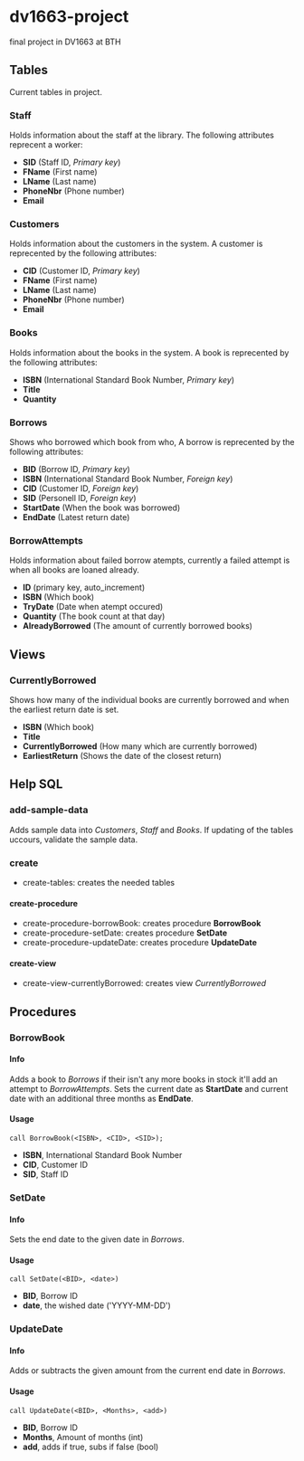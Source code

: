 # dv1663-project
final project in DV1663 at BTH

## Tables
Current tables in project.

### Staff
Holds information about the staff at the library. The following attributes reprecent a worker:
  - **SID** (Staff ID, *Primary key*)
  - **FName** (First name)
  - **LName** (Last name)
  - **PhoneNbr** (Phone number)
  - **Email**

### Customers
Holds information about the customers in the system. A customer is reprecented by the following attributes:
  - **CID** (Customer ID, *Primary key*)
  - **FName** (First name)
  - **LName** (Last name)
  - **PhoneNbr** (Phone number)
  - **Email**

### Books
Holds information about the books in the system. A book is reprecented by the following attributes:
  - **ISBN** (International Standard Book Number, *Primary key*)
  - **Title**
  - **Quantity**

### Borrows
Shows who borrowed which book from who, A borrow is reprecented by the following attributes:
  - **BID** (Borrow ID, *Primary key*)
  - **ISBN** (International Standard Book Number, *Foreign key*)
  - **CID** (Customer ID, *Foreign key*)
  - **SID** (Personell ID, *Foreign key*)
  - **StartDate** (When the book was borrowed)
  - **EndDate** (Latest return date)

###  BorrowAttempts
Holds information about failed borrow atempts, currently a failed attempt is when all books are loaned already.
  - **ID** (primary key, auto_increment)
  - **ISBN** (Which book)
  - **TryDate** (Date when atempt occured)
  - **Quantity** (The book count at that day)
  - **AlreadyBorrowed** (The amount of currently borrowed books)

## Views
### CurrentlyBorrowed
Shows how many of the individual books are currently borrowed and when the earliest return date is set.
  - **ISBN** (Which book)
  - **Title**
  - **CurrentlyBorrowed** (How many which are currently borrowed)
  - **EarliestReturn** (Shows the date of the closest return)

## Help SQL
### add-sample-data
Adds sample data into *Customers*, *Staff* and *Books*. If updating of the tables uccours, validate the sample data.

### create
  - create-tables: creates the needed tables
#### create-procedure
  - create-procedure-borrowBook: creates procedure **BorrowBook**
  - create-procedure-setDate: creates procedure **SetDate**
  - create-procedure-updateDate: creates procedure **UpdateDate**
#### create-view
  - create-view-currentlyBorrowed: creates view *CurrentlyBorrowed*

## Procedures
### BorrowBook
#### Info
Adds a book to *Borrows* if their isn't any more books in stock it'll add an attempt to *BorrowAttempts*. Sets the current date as **StartDate** and current date with an additional three months as **EndDate**.
#### Usage
```
call BorrowBook(<ISBN>, <CID>, <SID>);
```
  - **ISBN**, International Standard Book Number
  - **CID**, Customer ID
  - **SID**, Staff ID
### SetDate
#### Info
Sets the end date to the given date in *Borrows*.
#### Usage
```
call SetDate(<BID>, <date>)
```
  - **BID**, Borrow ID
  - **date**, the wished date ('YYYY-MM-DD')
### UpdateDate
#### Info
Adds or subtracts the given amount from the current end date in *Borrows*.
#### Usage
```
call UpdateDate(<BID>, <Months>, <add>)
```
  - **BID**, Borrow ID
  - **Months**, Amount of months (int)
  - **add**, adds if true, subs if false (bool)
